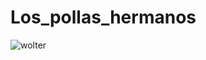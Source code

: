 # Los_pollas_hermanos
![wolter](https://abrakadabra.fun/uploads/posts/2022-02/thumbs/1643699504_2-abrakadabra-fun-p-doktor-khaizenberg-3.jpg)
